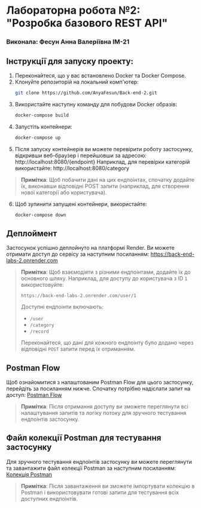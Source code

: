 # Лабораторна робота №2: "Розробка базового REST API"

### Виконала: Фесун Анна Валеріївна ІМ-21

## Інструкції для запуску проекту:

1. Переконайтеся, що у вас встановлено Docker та Docker Compose.
2. Клонуйте репозиторій на локальний комп'ютер:
   ```bash
   git clone https://github.com/AnyaFesun/Back-end-2.git
   ```
3. Використайте наступну команду для побудови Docker образів:
   ```bash
   docker-compose build
   ```
4. Запустіть контейнери:
   ```bash
   docker-compose up
   ```
5. Після запуску контейнерів ви можете перевірити роботу застосунку,
відкривши веб-браузер і перейшовши за адресою: http://localhost:8080/{endpoint}
Наприклад, для перевірки категорій використайте: http://localhost:8080/category
> **Примітка**: Щоб побачити дані на цих ендпоінтах, спочатку додайте їх, виконавши відповідні POST запити (наприклад, для створення нової категорії або користувача).
6. Щоб зупинити запущені контейнери, використайте:
   ```bash
   docker-compose down
   ```

## Деплоймент
Застосунок успішно деплойнуто на платформі Render.
Ви можете отримати доступ до сервісу за наступним посиланням:
https://back-end-labs-2.onrender.com
> **Примітка**: Щоб взаємодіяти з різними ендпоінтами, додайте їх до основного шляху. 
> Наприклад, для доступу до користувача з ID `1` використовуйте:
>
> ```
> https://back-end-labs-2.onrender.com/user/1
> ```
>
> Доступні ендпоінти включають:
> - `/user`
> - `/category`
> - `/record`
>
> Переконайтеся, що дані для кожного ендпоінту було додано через відповідні `POST` запити перед їх отриманням.

## Postman Flow
Щоб ознайомитися з налаштованим Postman Flow для цього застосунку, перейдіть за посиланням нижче. 
Спочатку потрібно надіслати запит на доступ:
[Postman Flow](https://web.postman.co/workspace/d698ba83-c9cc-422c-8321-81d789e7735c/flow/672a79fd4fd9677a7aed88c6)
> **Примітка**: Після отримання доступу ви зможете переглянути всі налаштування запитів та логіку потоку для зручного тестування ендпоінтів застосунку.

## Файл колекції Postman для тестування застосунку
Для зручного тестування ендпоінтів застосунку ви можете переглянути та завантажити файл колекції Postman за наступним посиланням:
[Колекція Postman](https://drive.google.com/drive/folders/1Ijz5un4t12L669Nbq8_ymM3p3Uu77Dr1?usp=sharing)
> **Примітка**: Після завантаження ви зможете імпортувати колекцію в Postman і використовувати готові запити для тестування всіх доступних ендпоінтів.
